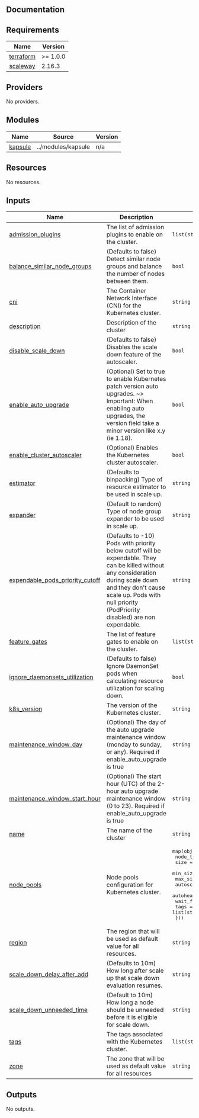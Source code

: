 ## Documentation

<!-- BEGINNING OF PRE-COMMIT-TERRAFORM DOCS HOOK -->

## Requirements

| Name                                                                     | Version  |
| ------------------------------------------------------------------------ | -------- |
| <a name="requirement_terraform"></a> [terraform](#requirement_terraform) | >= 1.0.0 |
| <a name="requirement_scaleway"></a> [scaleway](#requirement_scaleway)    | 2.16.3   |

## Providers

No providers.

## Modules

| Name                                                     | Source             | Version |
| -------------------------------------------------------- | ------------------ | ------- |
| <a name="module_kapsule"></a> [kapsule](#module_kapsule) | ../modules/kapsule | n/a     |

## Resources

No resources.

## Inputs

| Name                                                                                                                              | Description                                                                                                                                                                                                                            | Type                                                                                                                                                                                                                      | Default        | Required |
| --------------------------------------------------------------------------------------------------------------------------------- | -------------------------------------------------------------------------------------------------------------------------------------------------------------------------------------------------------------------------------------- | ------------------------------------------------------------------------------------------------------------------------------------------------------------------------------------------------------------------------- | -------------- | :------: |
| <a name="input_admission_plugins"></a> [admission\_plugins](#input_admission_plugins)                                             | The list of admission plugins to enable on the cluster.                                                                                                                                                                                | `list(string)`                                                                                                                                                                                                            | `[]`           |    no    |
| <a name="input_balance_similar_node_groups"></a> [balance\_similar\_node\_groups](#input_balance_similar_node_groups)             | (Defaults to false) Detect similar node groups and balance the number of nodes between them.                                                                                                                                           | `bool`                                                                                                                                                                                                                    | `false`        |    no    |
| <a name="input_cni"></a> [cni](#input_cni)                                                                                        | The Container Network Interface (CNI) for the Kubernetes cluster.                                                                                                                                                                      | `string`                                                                                                                                                                                                                  | `"cilium"`     |    no    |
| <a name="input_description"></a> [description](#input_description)                                                                | Description of the cluster                                                                                                                                                                                                             | `string`                                                                                                                                                                                                                  | n/a            |   yes    |
| <a name="input_disable_scale_down"></a> [disable\_scale\_down](#input_disable_scale_down)                                         | (Defaults to false) Disables the scale down feature of the autoscaler.                                                                                                                                                                 | `bool`                                                                                                                                                                                                                    | `false`        |    no    |
| <a name="input_enable_auto_upgrade"></a> [enable\_auto\_upgrade](#input_enable_auto_upgrade)                                      | (Optional) Set to true to enable Kubernetes patch version auto upgrades. ~> Important: When enabling auto upgrades, the version field take a minor version like x.y (ie 1.18).                                                         | `bool`                                                                                                                                                                                                                    | `false`        |    no    |
| <a name="input_enable_cluster_autoscaler"></a> [enable\_cluster\_autoscaler](#input_enable_cluster_autoscaler)                    | (Optional) Enables the Kubernetes cluster autoscaler.                                                                                                                                                                                  | `bool`                                                                                                                                                                                                                    | `false`        |    no    |
| <a name="input_estimator"></a> [estimator](#input_estimator)                                                                      | (Defaults to binpacking) Type of resource estimator to be used in scale up.                                                                                                                                                            | `string`                                                                                                                                                                                                                  | `"binpacking"` |    no    |
| <a name="input_expander"></a> [expander](#input_expander)                                                                         | (Default to random) Type of node group expander to be used in scale up.                                                                                                                                                                | `string`                                                                                                                                                                                                                  | `"random"`     |    no    |
| <a name="input_expendable_pods_priority_cutoff"></a> [expendable\_pods\_priority\_cutoff](#input_expendable_pods_priority_cutoff) | (Defaults to -10) Pods with priority below cutoff will be expendable. They can be killed without any consideration during scale down and they don't cause scale up. Pods with null priority (PodPriority disabled) are non expendable. | `string`                                                                                                                                                                                                                  | `"-10"`        |    no    |
| <a name="input_feature_gates"></a> [feature\_gates](#input_feature_gates)                                                         | The list of feature gates to enable on the cluster.                                                                                                                                                                                    | `list(string)`                                                                                                                                                                                                            | `[]`           |    no    |
| <a name="input_ignore_daemonsets_utilization"></a> [ignore\_daemonsets\_utilization](#input_ignore_daemonsets_utilization)        | (Defaults to false) Ignore DaemonSet pods when calculating resource utilization for scaling down.                                                                                                                                      | `bool`                                                                                                                                                                                                                    | `false`        |    no    |
| <a name="input_k8s_version"></a> [k8s\_version](#input_k8s_version)                                                               | The version of the Kubernetes cluster.                                                                                                                                                                                                 | `string`                                                                                                                                                                                                                  | n/a            |   yes    |
| <a name="input_maintenance_window_day"></a> [maintenance\_window\_day](#input_maintenance_window_day)                             | (Optional) The day of the auto upgrade maintenance window (monday to sunday, or any). Required if enable\_auto\_upgrade is true                                                                                                        | `string`                                                                                                                                                                                                                  | `null`         |    no    |
| <a name="input_maintenance_window_start_hour"></a> [maintenance\_window\_start\_hour](#input_maintenance_window_start_hour)       | (Optional) The start hour (UTC) of the 2-hour auto upgrade maintenance window (0 to 23). Required if enable\_auto\_upgrade is true                                                                                                     | `string`                                                                                                                                                                                                                  | `null`         |    no    |
| <a name="input_name"></a> [name](#input_name)                                                                                     | The name of the cluster                                                                                                                                                                                                                | `string`                                                                                                                                                                                                                  | n/a            |   yes    |
| <a name="input_node_pools"></a> [node\_pools](#input_node_pools)                                                                  | Node pools configuration for Kubernetes cluster.                                                                                                                                                                                       | <pre>map(object({<br> node_type = string<br> size = number<br> min_size = number<br> max_size = number<br> autoscaling = bool<br> autohealing = bool<br> wait_for_pool_ready = bool<br> tags = list(string)<br> }))</pre> | `{}`           |    no    |
| <a name="input_region"></a> [region](#input_region)                                                                               | The region that will be used as default value for all resources.                                                                                                                                                                       | `string`                                                                                                                                                                                                                  | n/a            |   yes    |
| <a name="input_scale_down_delay_after_add"></a> [scale\_down\_delay\_after\_add](#input_scale_down_delay_after_add)               | (Defaults to 10m) How long after scale up that scale down evaluation resumes.                                                                                                                                                          | `string`                                                                                                                                                                                                                  | `"10m"`        |    no    |
| <a name="input_scale_down_unneeded_time"></a> [scale\_down\_unneeded\_time](#input_scale_down_unneeded_time)                      | (Default to 10m) How long a node should be unneeded before it is eligible for scale down.                                                                                                                                              | `string`                                                                                                                                                                                                                  | `"10m"`        |    no    |
| <a name="input_tags"></a> [tags](#input_tags)                                                                                     | The tags associated with the Kubernetes cluster.                                                                                                                                                                                       | `list(string)`                                                                                                                                                                                                            | `[]`           |    no    |
| <a name="input_zone"></a> [zone](#input_zone)                                                                                     | The zone that will be used as default value for all resources                                                                                                                                                                          | `string`                                                                                                                                                                                                                  | n/a            |   yes    |

## Outputs

No outputs.

<!-- END OF PRE-COMMIT-TERRAFORM DOCS HOOK -->
